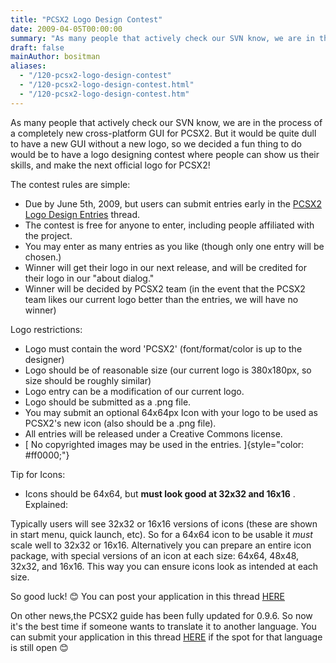 ```yaml
---
title: "PCSX2 Logo Design Contest"
date: 2009-04-05T00:00:00
summary: "As many people that actively check our SVN know, we are in the process of a completely new cross-platform GUI for PCSX2"
draft: false
mainAuthor: bositman
aliases:
  - "/120-pcsx2-logo-design-contest"
  - "/120-pcsx2-logo-design-contest.html"
  - "/120-pcsx2-logo-design-contest.htm"
---
```


As many people that actively check our SVN know, we are in the process of a completely new cross-platform GUI for PCSX2.
But it would be quite dull to have a new GUI without a new logo, so we
decided a fun thing to do would be to have a logo designing contest
where people can show us their skills, and make the next official logo
for PCSX2!

The contest rules are simple:
- Due by June 5th, 2009, but users can submit entries early in the
[PCSX2 Logo Design
Entries](http://forums.pcsx2.net/Thread-PCSX2-Logo-Design-Entries?pid=37631)
thread.
- The contest is free for anyone to enter, including people affiliated
with the project.
- You may enter as many entries as you like (though only one entry will
be chosen.)
- Winner will get their logo in our next release, and will be credited
for their logo in our "about dialog."
- Winner will be decided by PCSX2 team (in the event that the PCSX2 team
likes our current logo better than the entries, we will have no winner)

Logo restrictions:
- Logo must contain the word 'PCSX2' (font/format/color is up to the
designer)
- Logo should be of reasonable size (our current logo is 380x180px, so
size should be roughly similar)
- Logo entry can be a modification of our current logo.
- Logo should be submitted as a .png file.
- You may submit an optional 64x64px Icon with your logo to be used as
PCSX2's new icon (also should be a .png file).
- All entries will be released under a Creative Commons license.
- [ No copyrighted images may be used in the entries.
]{style="color: #ff0000;"}

Tip for Icons:
* Icons should be 64x64, but **must look good at 32x32 and 16x16** .
Explained:

Typically users will see 32x32 or 16x16 versions of icons (these are
shown in start menu, quick launch, etc). So for a 64x64 icon to be
usable it *must* scale well to 32x32 or 16x16. Alternatively you can
prepare an entire icon package, with special versions of an icon at each
size: 64x64, 48x48, 32x32, and 16x16. This way you can ensure icons look
as intended at each size.

So good luck!
😊 You can post your application in this thread
[HERE](http://forums.pcsx2.net/Thread-PCSX2-Logo-Design-Entries)

On other news,the PCSX2 guide has been fully updated for 0.9.6. So now
it's the best time if someone wants to translate it to another
language. You can submit your application in this thread
[HERE](http://forums.pcsx2.net/Thread-Program-and-Guide-translation-applications)
if the spot for that language is still open
😊
